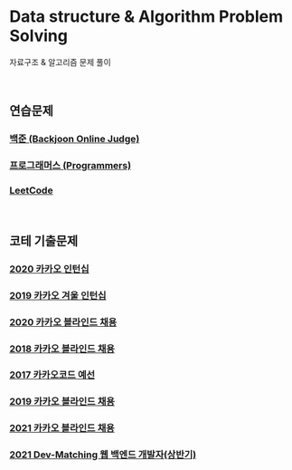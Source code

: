 # Data structure & Algorithm Problem Solving
자료구조 & 알고리즘 문제 풀이

<br>

## 연습문제

### [백준 (Backjoon Online Judge)](https://github.com/jiwoo-kimm/problem-solving/tree/main/Baekjoon%20Online%20Judge/README.md)

### [프로그래머스 (Programmers)](https://github.com/jiwoo-kimm/problem-solving/tree/main/Programmers/README.md)

### [LeetCode](https://github.com/jiwoo-kimm/problem-solving/tree/main/LeetCode)

<br>

## 코테 기출문제

### [2020 카카오 인턴십](https://github.com/jiwoo-kimm/problem-solving/tree/main/2020%20Kakao%20Internship)
### [2019 카카오 겨울 인턴십](https://github.com/jiwoo-kimm/problem-solving/tree/main/2019%20Kakao%20Winter%20Internship)
### [2020 카카오 블라인드 채용](https://github.com/jiwoo-kimm/problem-solving/tree/main/2020%20Kakao%20Blind%20Recruitment)
### [2018 카카오 블라인드 채용](https://github.com/jiwoo-kimm/problem-solving/tree/main/2018%20Kakao%20Blind%20Recruitment)
### [2017 카카오코드 예선](https://github.com/jiwoo-kimm/problem-solving/tree/main/2017%20Kakao%20Code)
### [2019 카카오 블라인드 채용](https://github.com/jiwoo-kimm/problem-solving/tree/main/2019%20Kakao%20Blind%20Recruitment)
### [2021 카카오 블라인드 채용](https://github.com/jiwoo-kimm/problem-solving/tree/main/2021%20Kakao%20Blind%20Recruitment)
### [2021 Dev-Matching 웹 백엔드 개발자(상반기)](https://github.com/jiwoo-kimm/problem-solving/tree/main/2021%20Dev-Matching)